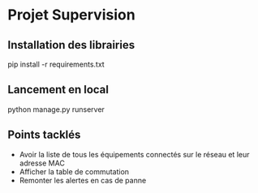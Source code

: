 # Projet Supervision

## Installation des librairies
pip install -r requirements.txt

## Lancement en local
python manage.py runserver

## Points tacklés
- Avoir la liste de tous les équipements connectés sur le réseau et leur adresse MAC
- Afficher la table de commutation
- Remonter les alertes en cas de panne 